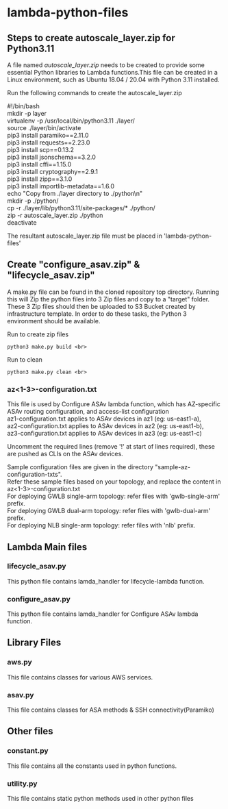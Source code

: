 # lambda-python-files

## Steps to create autoscale_layer.zip for Python3.11

A file named *autoscale_layer.zip* needs to be created to provide some essential Python libraries to Lambda functions.This file can be created in a Linux environment, such as Ubuntu 18.04 / 20.04  with Python 3.11 installed.<br>

Run the following commands to create the autoscale_layer.zip <br>

#!/bin/bash <br />
mkdir -p layer <br />
virtualenv -p /usr/local/bin/python3.11 ./layer/ <br />
source ./layer/bin/activate <br />
pip3 install paramiko==2.11.0 <br />
pip3 install requests==2.23.0 <br />
pip3 install scp==0.13.2 <br />
pip3 install jsonschema==3.2.0 <br />
pip3 install cffi==1.15.0 <br />
pip3 install cryptography==2.9.1 <br />
pip3 install zipp==3.1.0 <br />
pip3 install importlib-metadata==1.6.0 <br />
echo "Copy from ./layer directory to ./python\n" <br />
mkdir -p ./python/ <br />
cp -r ./layer/lib/python3.11/site-packages/* ./python/ <br />
zip -r autoscale_layer.zip ./python <br />
deactivate <br />

The resultant autoscale_layer.zip file must be placed in 'lambda-python-files'

## Create "configure_asav.zip" & "lifecycle_asav.zip"
A make.py file can be found in the cloned repository top directory. Running this will Zip the python files into 3 Zip files and copy to a "target" folder. <br>
These 3 Zip files should then be uploaded to S3 Bucket created by infrastructure template.
In order to do these tasks, the Python 3 environment should be available. <br>

Run to create zip files <br>
```
python3 make.py build <br>
```

Run to clean <br>
```
python3 make.py clean <br>
```
### az<1-3>-configuration.txt 
This file is used by Configure ASAv lambda function, which has AZ-specific ASAv routing configuration, and access-list configuration<br>
az1-configuration.txt applies to ASAv devices in az1 (eg: us-east1-a),<br>
az2-configuration.txt applies to ASAv devices in az2 (eg: us-east1-b),<br>
az3-configuration.txt applies to ASAv devices in az3 (eg: us-east1-c) <br>

Uncomment the required lines (remove '!' at start of lines required), these are pushed as CLIs on the ASAv devices.<br>

Sample configuration files are given in the directory "sample-az-configuration-txts". <br>
Refer these sample files based on your topology, and replace the content in az<1-3>-configuration.txt <br>
For deploying GWLB single-arm topology: refer files with 'gwlb-single-arm' prefix. <br>
For deploying GWLB dual-arm topology: refer files with 'gwlb-dual-arm' prefix. <br>
For deploying NLB single-arm topology: refer files with 'nlb' prefix. <br>

## Lambda Main files 

### lifecycle_asav.py 
This python file contains lamda_handler for lifecycle-lambda function. 

### configure_asav.py
This python file contains lamda_handler for Configure ASAv lambda function.


## Library Files 
### aws.py 
This file contains classes for various AWS services. <br>

### asav.py
This file contains classes for ASA methods & SSH connectivity(Paramiko) <br>

## Other files
### constant.py 
This file contains all the constants used in python functions. 

### utility.py
This file contains static python methods used in other python files

